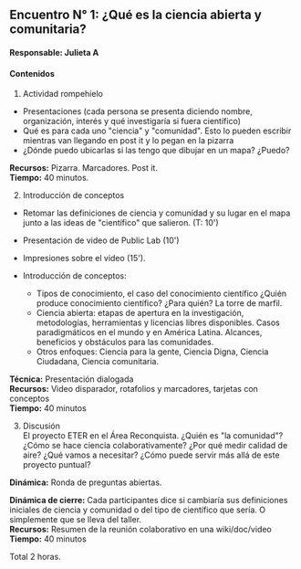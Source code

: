 ## Encuentro N° 1: ¿Qué es la ciencia abierta y comunitaria?
#### Responsable: Julieta A

#### Contenidos

1. Actividad rompehielo     
- Presentaciones (cada persona se presenta diciendo nombre, organización, interés y qué investigaría si fuera científico)
- Qué es para cada uno "ciencia" y "comunidad". Esto lo pueden escribir mientras van llegando en post it y lo pegan en la pizarra
- ¿Dónde puedo ubicarlas si las tengo que dibujar en un mapa? ¿Puedo?

**Recursos:** Pizarra. Marcadores. Post it.     
**Tiempo:** 40 minutos.

2. Introducción de conceptos    
- Retomar las definiciones de ciencia y comunidad y su lugar en el mapa junto a las ideas de "científico" que salieron. (T: 10')
- Presentación de video de Public Lab (10')    
- Impresiones sobre el video (15'). 
- Introducción de conceptos: 

  - Tipos de conocimiento, el caso del conocimiento científico ¿Quién produce conocimiento científico? ¿Para quién? La torre de marfil.
  - Ciencia abierta: etapas de apertura en la investigación, metodologías, herramientas y licencias libres disponibles. Casos paradigmáticos en el mundo y en América Latina. Alcances, beneficios y obstáculos para las comunidades. 
  - Otros enfoques: Ciencia para la gente, Ciencia Digna, Ciencia Ciudadana, Ciencia comunitaria. 

**Técnica:** Presentación dialogada    
**Recursos:** Video disparador, rotafolios y marcadores, tarjetas con conceptos    
**Tiempo:** 40 minutos

3. Discusión    
El proyecto ETER en el Área Reconquista. ¿Quién es "la comunidad"? ¿Cómo se hace ciencia colaborativamente? ¿Por qué medir calidad de aire? ¿Qué vamos a necesitar? ¿Cómo puede servir más allá de este proyecto puntual?

**Dinámica:** Ronda de preguntas abiertas.

**Dinámica de cierre:** Cada participantes dice si cambiaría sus definiciones iniciales de ciencia y comunidad o del tipo de científico que sería. O simplemente que se lleva del taller.    
**Recursos:** Resumen de la reunión colaborativo en una wiki/doc/video    
**Tiempo:** 40 minutos

Total 2 horas. 



